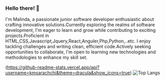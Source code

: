 ### Hello there! 👋
I'm Malinda, a passionate junior software developer enthusiastic about crafting innovative solutions.Currently exploring the realms of software development, I'm eager to learn and grow while contributing to exciting projects.Proficient in HTML,CSS,Javascript,Jquery,React,Anguler,Php,Python,..etc. I enjoy tackling challenges and writing clean, efficient code.Actively seeking opportunities to collaborate, I'm open to learning new technologies and methodologies to enhance my skill set.




(https://github-readme-stats.vercel.app/api?username=kmsarachchi&theme=dracula&show_icons=true)
![Top Langs](https://github-readme-stats.vercel.app/api/top-langs/?username=kmsarachchi&theme=dracula)
<!--
**kmsarachchi/kmsarachchi** is a ✨ _special_ ✨ repository because its `README.md` (this file) appears on your GitHub profile.

Here are some ideas to get you started:

- 🔭 I’m currently working on ...
- 🌱 I’m currently learning ...
- 👯 I’m looking to collaborate on ...
- 🤔 I’m looking for help with ...
- 💬 Ask me about ...
- 📫 How to reach me: ...
- 😄 Pronouns: ...
- ⚡ Fun fact: ...
-->

